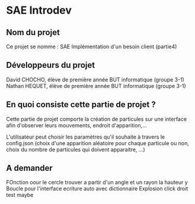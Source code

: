 # SAE Introdev



## Nom du projet 

Ce projet se nomme :  SAE Implémentation d'un besoin client (partie4)


## Développeurs du projet

David CHOCHO, élève de première année BUT informatique (groupe 3-1)
Nathan HEQUET, élève de première année BUT informatique (groupe 3-1)

## En quoi consiste cette partie de projet ?

Cette partie de projet comporte la création de particules sur une interface afin d'observer leurs mouvements, endroit d'apparition,...

L'utilisateur peut choisir les paramètres qu'il souhaite à travers le config.json (choix d'une apparition aléatoire pour chaque particule ou non, choix du nombre de particules qui doivent apparaitre, ...)



## A demander 

FOnction oour le cercle trouver a partir d'un angle et un rayon la hauteur y
Boucle pour l'interface ecriture auto avec dictionnaire
Explosion click droit
test maybe
